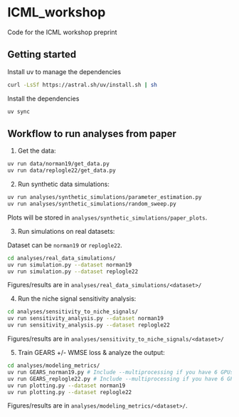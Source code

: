 # ICML_workshop
Code for the ICML workshop preprint

## Getting started

Install uv to manage the dependencies
```bash
curl -LsSf https://astral.sh/uv/install.sh | sh
```

Install the dependencies
```bash
uv sync
```

## Workflow to run analyses from paper

1. Get the data:

```bash
uv run data/norman19/get_data.py
uv run data/replogle22/get_data.py
```

2. Run synthetic data simulations:

```bash
uv run analyses/synthetic_simulations/parameter_estimation.py
uv run analyses/synthetic_simulations/random_sweep.py
```

Plots will be stored in `analyses/synthetic_simulations/paper_plots`.

3. Run simulations on real datasets:

Dataset can be `norman19` or `replogle22`.

```bash
cd analyses/real_data_simulations/
uv run simulation.py --dataset norman19
uv run simulation.py --dataset replogle22
```

Figures/results are in `analyses/real_data_simulations/<dataset>/`

4. Run the niche signal sensitivity analysis:

```bash
cd analyses/sensitivity_to_niche_signals/
uv run sensitivity_analysis.py --dataset norman19
uv run sensitivity_analysis.py --dataset replogle22
```

Figures/results are in `analyses/sensitivity_to_niche_signals/<dataset>/`

5. Train GEARS +/- WMSE loss & analyze the output:

```bash
cd analyses/modeling_metrics/
uv run GEARS_norman19.py # Include --multiprocessing if you have 6 GPUs available locally
uv run GEARS_replogle22.py # Include --multiprocessing if you have 6 GPUs available locally
uv run plotting.py --dataset norman19
uv run plotting.py --dataset replogle22
```

Figures/results are in `analyses/modeling_metrics/<dataset>/`.
